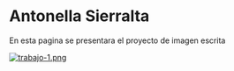 # Antonella Sierralta
En esta pagina se presentara el proyecto de imagen escrita

[![trabajo-1.png](https://i.postimg.cc/sXkfPS3w/trabajo-1.png)](https://postimg.cc/nj1tpXjD)
